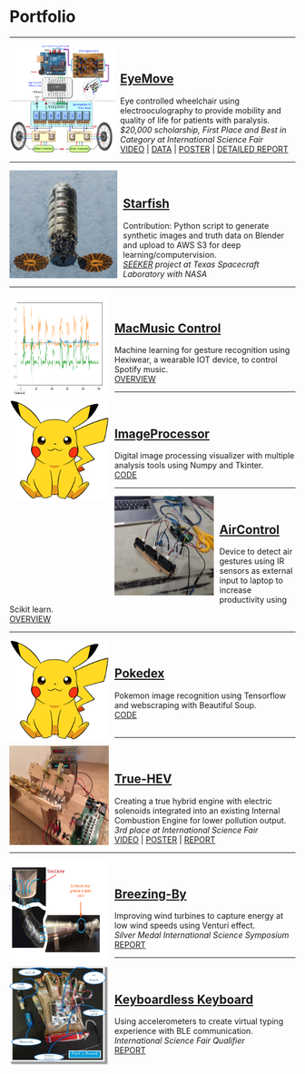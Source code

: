 # Portfolio
---
<img align="left" style="padding-right:10px" width="185" height="190" src="images/eyemove/pinned.png"/><br>
## [EyeMove](https://drive.google.com/file/d/1IlpRCeHtpIOetM61K2dKlG159A8ItXoe/view?usp=sharing)
Eye controlled wheelchair using electrooculography to provide mobility and quality of life for patients with paralysis.<br>
*$20,000 scholarship, First Place and Best in Category at International Science Fair*<br>
[VIDEO](https://drive.google.com/file/d/1fZwC75670PF3u-IC0tM1i57zqECTpdxU/view?usp=sharing) | [DATA](images/eyemove/images.pdf) | [POSTER](https://drive.google.com/file/d/1IlpRCeHtpIOetM61K2dKlG159A8ItXoe/view?usp=sharing) | [DETAILED REPORT](https://drive.google.com/file/d/1vHkEWxq-VxoYV0PFYkr5b7bq4x1ndeOr/view?usp=sharing)

---
<img align="left" style="padding-right:10px" width="190" height="190" src="images/cygnus.png"/><br>
## [Starfish](https://github.com/autognc/starfish)
Contribution: Python script to generate synthetic images and truth data on Blender and upload to AWS S3 for deep learning/computervision.<br>
*[SEEKER](https://sites.utexas.edu/tsl/seeker/) project at Texas Spacecraft Laboratory with NASA*


---
<img align="left" style="padding-right:10px" width="175" height="175" src="images/macmusiccontrol.png"/><br>
## [MacMusic Control](https://github.com/mshah0686/MacMusicControl)
Machine learning for gesture recognition using Hexiwear, a wearable IOT device, to control Spotify music.<br>
[OVERVIEW](https://github.com/mshah0686/MacMusicControl/blob/master/README.md)

---
<img align="left" style="padding-right:10px" width="175" height="175" src="images/pokedex.jpg"/><br>
## [ImageProcessor](https://github.com/mshah0686/ImageProcessor)
Digital image processing visualizer with multiple analysis tools using Numpy and Tkinter.<br>
[CODE](https://github.com/mshah0686/ImageProcessor)

---
<img align="left" style="padding-right:10px" width="175" height="175" src="images/aircontrol.jpg"/><br>
## [AirControl](https://github.com/mshah0686/AirControl)
Device to detect air gestures using IR sensors as external input to laptop to increase productivity using Scikit learn.<br>
[OVERVIEW](https://github.com/mshah0686/AirControl/blob/master/README.md)

---
<img align="left" style="padding-right:10px" width="175" height="175" src="images/pokedex.jpg"/><br>
## [Pokedex](https://github.com/mshah0686/pokedex)
Pokemon image recognition using Tensorflow and webscraping with Beautiful Soup.<br>
[CODE](https://github.com/mshah0686/pokedex)<br><br>

---
<img align="left" style="padding-right:10px" width="175" height="175" src="images/truehev/pinned.png"/><br>
## [True-HEV](https://drive.google.com/file/d/0B3_nstnD89jVY0xnZkItYWNLY0E/view?usp=sharing)
Creating a true hybrid engine with electric solenoids integrated into an existing Internal Combustion Engine for lower pollution output. <br>
*3rd place at International Science Fair*<br>
[VIDEO](https://drive.google.com/file/d/0B3_nstnD89jVY0xnZkItYWNLY0E/view?usp=sharing) | [POSTER](images/truehev/poster.pdf) | [REPORT](images/truehev/report.pdf)

---
<img align="left" style="padding-right:10px" width="175" height="175" src="images/breezingby/pinned.png"/><br>
## [Breezing-By](images/breezingby/report.pdf)
Improving wind turbines to capture energy at low wind speeds using Venturi effect. <br>
*Silver Medal International Science Symposium*<br>
[REPORT](images/breezingby/report.pdf)

---
<img align="left" style="padding-right:10px" width="175" height="175" src="images/keyboardlesskeyboard/pinned.png"/><br>
## [Keyboardless Keyboard](images/keyboardlesskeyboard/report.pdf)
Using accelerometers to create virtual typing experience with BLE communication. <br>
*International Science Fair Qualifier*<br>
[REPORT](images/keyboardlesskeyboard/report.pdf)
